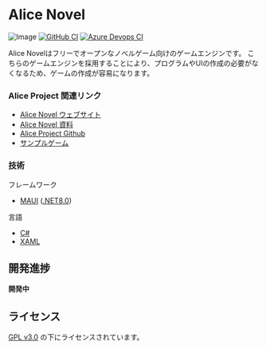 # Alice Novel
![Image](image.png)
[![GitHub CI](https://github.com/Lemon73-Computing/Alice_Novel/actions/workflows/dotnet-maui.yml/badge.svg)](https://github.com/Lemon73-Computing/Alice_Novel/actions/workflows/dotnet-maui.yml)
[![Azure Devops CI](https://dev.azure.com/lemon73/Alice_Novel/_apis/build/status%2FAlice_Novel?branchName=master)](https://dev.azure.com/lemon73/Alice_Novel/_build/latest?definitionId=2&branchName=master)

Alice Novelはフリーでオープンなノベルゲーム向けのゲームエンジンです。 こちらのゲームエンジンを採用することにより、プログラムやUIの作成の必要がなくなるため、ゲームの作成が容易になります。

### Alice Project 関連リンク
- [Alice Novel ウェブサイト](https://alicenovel.web.app "Alice Novel で世界をより楽しく")
- [Alice Novel 資料](https://alicenovel.web.app/docs)
- [Alice Project Github](https://github.com/alicenovel/)
- [サンプルゲーム](https://github.com/Lemon73-Computing/Alice_Novel-Docs)

### 技術
フレームワーク
- [MAUI] ([.NET8.0])

言語
- [C#]
- [XAML]

[MAUI]: https://dot.net/maui ".NET MAUI"
[.NET8.0]: https://dot.net ".NET"
[C#]: https://learn.microsoft.com/ja-jp/dotnet/csharp/ "C# ドキュメント"
[xaml]: https://learn.microsoft.com/ja-jp/dotnet/maui/xaml/ ".NET MAUI XAML ドキュメント"

## 開発進捗
**開発中**

## ライセンス
[GPL v3.0](../LICENSE.txt) の下にライセンスされています。
